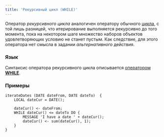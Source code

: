 ```yaml
---
title: 'Рекурсивный цикл (WHILE)'
---
```


Оператор *рекурсивного цикла* аналогичен оператору обычного [цикла](Loop_FOR_.md), с той лишь разницей, что итерирование выполняется рекурсивно до того момента, пока на некотором шаге множество наборов объектов удовлетворяющих условию не станет пустым. Как следствие, для этого оператора нет смысла в задании *альтернативного* действия.

### Язык

Синтаксис оператора рекурсивного цикла описывается [оператором **WHILE**](WHILE_operator.md).

### Примеры

```lsf
iterateDates (DATE dateFrom, DATE dateTo)  {
    LOCAL dateCur = DATE();

    dateCur() <- dateFrom;
    WHILE dateCur() <= dateTo DO {
        MESSAGE 'I have a date ' + dateCur();
        dateCur() <- sum(dateCur(), 1);
    }
}
```
